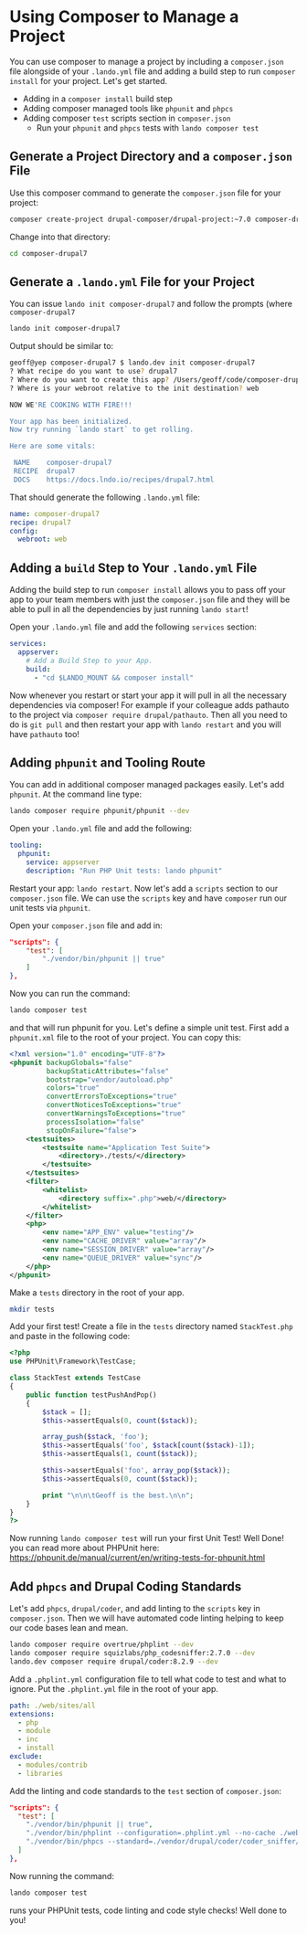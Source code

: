 Using Composer to Manage a Project
===============

You can use composer to manage a project by including a `composer.json` file
alongside of your `.lando.yml` file and adding a build step to run `composer install`
for your project. Let's get started.

* Adding in a `composer install` build step
* Adding composer managed tools like `phpunit` and `phpcs`
* Adding composer `test` scripts section in `composer.json`
  * Run your `phpunit` and `phpcs` tests with `lando composer test`

Generate a Project Directory and a `composer.json` File
-------------------------------

Use this composer command to generate the `composer.json` file for your project:

```bash
composer create-project drupal-composer/drupal-project:~7.0 composer-drupal7 --stability dev --no-interaction
```

Change into that directory:

```bash
cd composer-drupal7
```

Generate a `.lando.yml` File for your Project
------------

You can issue `lando init composer-drupal7` and follow the prompts (where
`composer-drupal7`

```bash
lando init composer-drupal7
```

Output should be similar to:

```bash
geoff@yep composer-drupal7 $ lando.dev init composer-drupal7
? What recipe do you want to use? drupal7
? Where do you want to create this app? /Users/geoff/code/composer-drupal7
? Where is your webroot relative to the init destination? web

NOW WE'RE COOKING WITH FIRE!!!

Your app has been initialized.
Now try running `lando start` to get rolling.

Here are some vitals:

 NAME    composer-drupal7
 RECIPE  drupal7
 DOCS    https://docs.lndo.io/recipes/drupal7.html
```

That should generate the following `.lando.yml` file:

```yaml
name: composer-drupal7
recipe: drupal7
config:
  webroot: web

```

Adding a `build` Step to Your `.lando.yml` File
----------
Adding the build step to run `composer install` allows you to pass off your app
to your team members with just the `composer.json` file and they will be able to
pull in all the dependencies by just running `lando start`!


Open your `.lando.yml` file and add the following `services` section:

```yaml
services:
  appserver:
    # Add a Build Step to your App.
    build:
      - "cd $LANDO_MOUNT && composer install"
```

Now whenever you restart or start your app it will pull in all the necessary
dependencies via composer!  For example if your colleague adds pathauto to the
project via `composer require drupal/pathauto`.  Then all you need to do is
`git pull` and then restart your app with `lando restart` and you will have
`pathauto` too!

Adding `phpunit` and Tooling Route
-------------

You can add in additional composer managed packages easily. Let's add `phpunit`.
At the command line type:

```bash
lando composer require phpunit/phpunit --dev
```

Open your `.lando.yml` file and add the following:

```yaml
tooling:
  phpunit:
    service: appserver
    description: "Run PHP Unit tests: lando phpunit"
```

Restart your app: `lando restart`. Now let's add a `scripts` section to our
`composer.json` file. We can use the `scripts` key and have `composer` run our
unit tests via `phpunit`.  

Open your `composer.json` file and add in:

```json
"scripts": {
    "test": [
        "./vendor/bin/phpunit || true"
    ]
},
```

Now you can run the command:

```bash
lando composer test
```

and that will run phpunit for you.  Let's define a simple unit test. First add
a `phpunit.xml` file to the root of your project. You can copy this:

```xml
<?xml version="1.0" encoding="UTF-8"?>
<phpunit backupGlobals="false"
         backupStaticAttributes="false"
         bootstrap="vendor/autoload.php"
         colors="true"
         convertErrorsToExceptions="true"
         convertNoticesToExceptions="true"
         convertWarningsToExceptions="true"
         processIsolation="false"
         stopOnFailure="false">
    <testsuites>
        <testsuite name="Application Test Suite">
            <directory>./tests/</directory>
        </testsuite>
    </testsuites>
    <filter>
        <whitelist>
            <directory suffix=".php">web/</directory>
        </whitelist>
    </filter>
    <php>
        <env name="APP_ENV" value="testing"/>
        <env name="CACHE_DRIVER" value="array"/>
        <env name="SESSION_DRIVER" value="array"/>
        <env name="QUEUE_DRIVER" value="sync"/>
    </php>
</phpunit>

```

Make a `tests` directory in the root of your app.

```bash
mkdir tests
```

Add your first test!  Create a file in the `tests` directory named `StackTest.php`
and paste in the following code:

```php
<?php
use PHPUnit\Framework\TestCase;

class StackTest extends TestCase
{
    public function testPushAndPop()
    {
        $stack = [];
        $this->assertEquals(0, count($stack));

        array_push($stack, 'foo');
        $this->assertEquals('foo', $stack[count($stack)-1]);
        $this->assertEquals(1, count($stack));

        $this->assertEquals('foo', array_pop($stack));
        $this->assertEquals(0, count($stack));

        print "\n\n\tGeoff is the best.\n\n";
    }
}
?>
```

Now running `lando composer test` will run your first Unit Test! Well Done! you
can read more about PHPUnit here: https://phpunit.de/manual/current/en/writing-tests-for-phpunit.html

Add `phpcs` and Drupal Coding Standards
--------

Let's add `phpcs`, `drupal/coder`, and add linting to the `scripts` key in
`composer.json`.  Then we will have automated code linting helping to keep our
code bases lean and mean.

```bash
lando composer require overtrue/phplint --dev
lando composer require squizlabs/php_codesniffer:2.7.0 --dev
lando.dev composer require drupal/coder:8.2.9 --dev
```

Add a `.phplint.yml` configuration file to tell what code to test and what to
ignore.  Put the `.phplint.yml` file in the root of your app.

```yaml
path: ./web/sites/all
extensions:
  - php
  - module
  - inc
  - install
exclude:
  - modules/contrib
  - libraries

```

Add the linting and code standards to the `test` section of `composer.json`:

```json
"scripts": {
  "test": [
    "./vendor/bin/phpunit || true",
    "./vendor/bin/phplint --configuration=.phplint.yml --no-cache ./web/sites/all/modules/custom",
    "./vendor/bin/phpcs --standard=./vendor/drupal/coder/coder_sniffer/Drupal ./web/sites/all/modules/custom --extensions=php,inc,module,install"
  ]
},
```

Now running the command:

```bash
lando composer test
```

runs your PHPUnit tests, code linting and code style checks! Well done to you!
